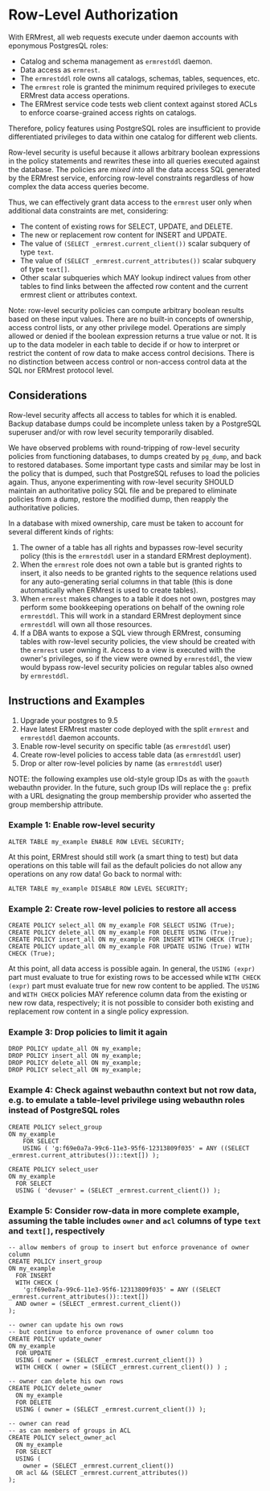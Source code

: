 
# Row-Level Authorization

With ERMrest, all web requests execute under daemon accounts with
eponymous PostgresQL roles:

  - Catalog and schema management as `ermrestddl` daemon.
  - Data access as `ermrest`.
  - The `ermrestddl` role owns all catalogs, schemas, tables,
    sequences, etc.
  - The `ermrest` role is granted the minimum required privileges to
    execute ERMrest data access operations.
  - The ERMrest service code tests web client context against stored
    ACLs to enforce coarse-grained access rights on catalogs.

Therefore, policy features using PostgreSQL roles are insufficient to
provide differentiated privileges to data within one catalog for
different web clients.

Row-level security is useful because it allows arbitrary boolean
expressions in the policy statements and rewrites these into all
queries executed against the database. The policies are *mixed into*
all the data access SQL generated by the ERMrest service, enforcing
row-level constraints regardless of how complex the data access
queries become.

Thus, we can effectively grant data access to the `ermrest` user only
when additional data constraints are met, considering:

  - The content of existing rows for SELECT, UPDATE, and DELETE.
  - The new or replacement row content for INSERT and UPDATE.
  - The value of `(SELECT _ermrest.current_client())` scalar subquery of type `text`.
  - The value of `(SELECT _ermrest.current_attributes())` scalar subquery of type `text[]`.
  - Other scalar subqueries which MAY lookup indirect values from other tables to find links between the affected row content and the current ermrest client or attributes context.

Note: row-level security policies can compute arbitrary boolean
results based on these input values. There are no built-in concepts of
ownership, access control lists, or any other privilege
model. Operations are simply allowed or denied if the boolean
expression returns a true value or not. It is up to the data modeler
in each table to decide if or how to interpret or restrict the content
of row data to make access control decisions. There is no distinction
between access control or non-access control data at the SQL nor
ERMrest protocol level.

## Considerations

Row-level security affects all access to tables for which it is
enabled. Backup database dumps could be incomplete unless taken by a
PostgreSQL superuser and/or with row level security temporarily
disabled.

We have observed problems with round-tripping of row-level security
policies from functioning databases, to dumps created by `pg_dump`,
and back to restored databases. Some important type casts and similar
may be lost in the policy that is dumped, such that PostgreSQL refuses
to load the policies again.  Thus, anyone experimenting with row-level
security SHOULD maintain an authoritative policy SQL file and be
prepared to eliminate policies from a dump, restore the modified dump,
then reapply the authoritative policies.

In a database with mixed ownership, care must be taken to account for
several different kinds of rights:

1. The owner of a table has all rights and bypasses row-level security policy (this is the `ermrestddl` user in a standard ERMrest deployment).
2. When the `ermrest` role does not own a table but is granted rights to insert, it also needs to be granted rights to the sequence relations used for any auto-generating serial columns in that table (this is done automatically when ERMrest is used to create tables).
3. When `ermrest` makes changes to a table it does not own, postgres may perform some bookkeeping operations on behalf of the owning role `ermrestddl`. This will work in a standard ERMrest deployment since `ermrestddl` will own all those resources.
4. If a DBA wants to expose a SQL view through ERMrest, consuming tables with row-level security policies, the view should be created with the `ermrest` user owning it. Access to a view is executed with the owner's privileges, so if the view were owned by `ermrestddl`, the view would bypass row-level security policies on regular tables also owned by `ermrestddl`.

## Instructions and Examples

1. Upgrade your postgres to 9.5
2. Have latest ERMrest master code deployed with the split `ermrest` and `ermrestddl` daemon accounts.
4. Enable row-level security on specific table (as `ermrestddl` user)
5. Create row-level policies to access table data (as `ermrestddl` user)
6. Drop or alter row-level policies by name (as `ermrestddl` user)

NOTE: the following examples use old-style group IDs as with the `goauth` webauthn provider. In the future, such group IDs will replace the `g:` prefix with a URL designating the group membership provider who asserted the group membership attribute.

### Example 1: Enable row-level security

    ALTER TABLE my_example ENABLE ROW LEVEL SECURITY;

At this point, ERMrest should still work (a smart thing to test) but data operations on this table will fail as the default policies do not allow any operations on any row data!  Go back to normal with:

    ALTER TABLE my_example DISABLE ROW LEVEL SECURITY;

### Example 2: Create row-level policies to restore all access

    CREATE POLICY select_all ON my_example FOR SELECT USING (True);
    CREATE POLICY delete_all ON my_example FOR DELETE USING (True);
    CREATE POLICY insert_all ON my_example FOR INSERT WITH CHECK (True);
    CREATE POLICY update_all ON my_example FOR UPDATE USING (True) WITH CHECK (True);

At this point, all data access is possible again.  In general, the `USING (expr)` part must evaluate to true for existing rows to be accessed while `WITH CHECK (expr)` part must evaluate true for new row content to be applied. The `USING` and `WITH CHECK` policies MAY reference column data from the existing or new row data, respectively; it is not possible to consider both existing and replacement row content in a single policy expression.

### Example 3: Drop policies to limit it again

    DROP POLICY update_all ON my_example;
    DROP POLICY insert_all ON my_example;
    DROP POLICY delete_all ON my_example;
    DROP POLICY select_all ON my_example;

### Example 4: Check against webauthn context but not row data, e.g. to emulate a table-level privilege using webauthn roles instead of PostgreSQL roles

    CREATE POLICY select_group
    ON my_example
        FOR SELECT
        USING ( 'g:f69e0a7a-99c6-11e3-95f6-12313809f035' = ANY ((SELECT _ermrest.current_attributes())::text[]) );

    CREATE POLICY select_user
    ON my_example
      FOR SELECT
      USING ( 'devuser' = (SELECT _ermrest.current_client()) );

### Example 5: Consider row-data in more complete example, assuming the table includes `owner` and `acl` columns of type `text` and `text[]`, respectively

    -- allow members of group to insert but enforce provenance of owner column
    CREATE POLICY insert_group
    ON my_example
      FOR INSERT
      WITH CHECK (
        'g:f69e0a7a-99c6-11e3-95f6-12313809f035' = ANY ((SELECT _ermrest.current_attributes())::text[])
      AND owner = (SELECT _ermrest.current_client())
    );

    -- owner can update his own rows
    -- but continue to enforce provenance of owner column too
    CREATE POLICY update_owner
    ON my_example
      FOR UPDATE
      USING ( owner = (SELECT _ermrest.current_client()) )
      WITH CHECK ( owner = (SELECT _ermrest.current_client()) ) ;

    -- owner can delete his own rows
    CREATE POLICY delete_owner
      ON my_example
      FOR DELETE
      USING ( owner = (SELECT _ermrest.current_client()) );

    -- owner can read
    -- as can members of groups in ACL
    CREATE POLICY select_owner_acl
      ON my_example
      FOR SELECT
      USING (
        owner = (SELECT _ermrest.current_client())
      OR acl && (SELECT _ermrest.current_attributes())
    );
